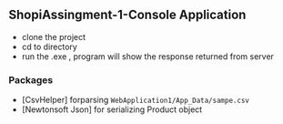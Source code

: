 ## ShopiAssingment-1-Console Application ##

* clone the project
* cd to directory
* run the .exe , program will show the response returned from server

### Packages ###

* [CsvHelper] forparsing  `WebApplication1/App_Data/sampe.csv`
* [Newtonsoft Json] for serializing Product object


